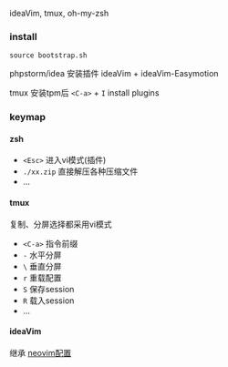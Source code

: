 
ideaVim, tmux, oh-my-zsh

### install

```
source bootstrap.sh
```

phpstorm/idea 安装插件 ideaVim + ideaVim-Easymotion

tmux 安装tpm后 `<C-a>` + `I` install plugins

### keymap

#### zsh

- `<Esc>` 进入vi模式(插件)
- `./xx.zip` 直接解压各种压缩文件
- ...

#### tmux

复制、分屏选择都采用vi模式

- `<C-a>` 指令前缀
- `-` 水平分屏
- `\` 垂直分屏
- `r` 重载配置
- `S` 保存session
- `R` 载入session
- ...

#### ideaVim

继承 [neovim配置](https://github.com/moonprism/nvim)
